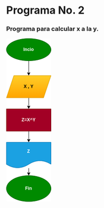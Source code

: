 # Programa No. 2

### Programa para calcular x a la y.

![Diagarama de flujo](diagrama.png "Diagrama de flujo"  )